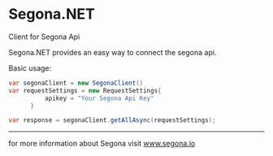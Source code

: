 # Segona.NET
Client for Segona Api


Segona.NET provides an easy way to connect the segona api.


Basic usage:
```C#
var segonaClient = new SegonaClient()
var requestSettings = new RequestSettings{
          apikey = "Your Segona Api Key"
      }

var response = segonaClient.getAllAsync(requestSettings);
```                          


------------------------------------------------
for more information about Segona visit www.segona.io
